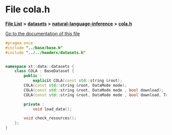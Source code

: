 

# File cola.h

[**File List**](files.md) **>** [**datasets**](dir_29ff4802398ba4a572b958e731c7adb4.md) **>** [**natural-language-inference**](dir_cecfbd08ba907cb0c98c6ffe5c1549f6.md) **>** [**cola.h**](cola_8h.md)

[Go to the documentation of this file](cola_8h.md)


```C++
#pragma once
#include "../base/base.h"
#include "../../headers/datasets.h"


namespace xt::data::datasets {
    class COLA : BaseDataset {
        public :
            explicit COLA(const std::string &root);
        COLA(const std::string &root, DataMode mode);
        COLA(const std::string &root, DataMode mode , bool download);
        COLA(const std::string &root, DataMode mode , bool download, TransformType transforms);

        private :
            void load_data();

        void check_resources();
    };
}
```


